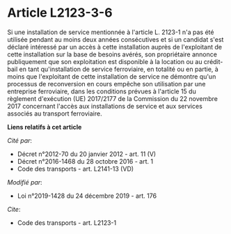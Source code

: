 # Article L2123-3-6

Si une installation de service mentionnée à l'article L. 2123-1 n'a pas été utilisée pendant au moins deux années
consécutives et si un candidat s'est déclaré intéressé par un accès à cette installation auprès de l'exploitant de cette
installation sur la base de besoins avérés, son propriétaire annonce publiquement que son exploitation est disponible à la
location ou au crédit-bail en tant qu'installation de service ferroviaire, en totalité ou en partie, à moins que l'exploitant
de cette installation de service ne démontre qu'un processus de reconversion en cours empêche son utilisation par une
entreprise ferroviaire, dans les conditions prévues à l'article 15 du règlement d'exécution (UE) 2017/2177 de la Commission
du 22 novembre 2017 concernant l'accès aux installations de service et aux services associés au transport ferroviaire.

**Liens relatifs à cet article**

_Cité par_:

  - Décret n°2012-70 du 20 janvier 2012 - art. 11 (V)
  - Décret n°2016-1468 du 28 octobre 2016 - art. 1
  - Code des transports - art. L2141-13 (VD)

_Modifié par_:

  - Loi n°2019-1428 du 24 décembre 2019 - art. 176

_Cite_:

  - Code des transports - art. L2123-1
